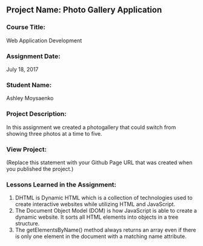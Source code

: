 ## Project Name:  Photo Gallery Application

### Course Title:
Web Application Development

### Assignment Date:  
July 18, 2017

### Student Name:  
Ashley Moysaenko

### Project Description:
In this assignment we created a photogallery that could switch from showing three photos at a time to five.

### View Project:
(Replace this statement with your Github Page URL that was created when you 
 published the project.)

### Lessons Learned in the Assignment:
1. DHTML is Dynamic HTML which is a collection of technologies used to create interactive websites while utilizing HTML and JavaScript.
2. The Document Object Model (DOM) is how JavaScript is able to create a dynamic website. It sorts all HTML elements into objects in a tree structure. 
3. The getElementsByName() method always returns an array even if there is only one element in the document with a matching name attribute.
